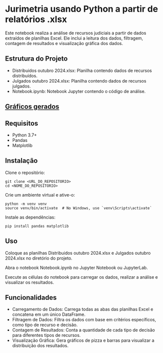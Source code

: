 # Jurimetria usando Python a partir de relatórios .xlsx
Este notebook realiza a análise de recursos judiciais a partir de dados extraídos de planilhas Excel. Ele inclui a leitura dos dados, filtragem, contagem de resultados e visualização gráfica dos dados.

## Estrutura do Projeto
- Distribuidos outubro 2024.xlsx: Planilha contendo dados de recursos distribuídos.
- Julgados outubro 2024.xlsx: Planilha contendo dados de recursos julgados.
- Notebook.ipynb: Notebook Jupyter contendo o código de análise.

##  [Gráficos gerados](./Apresenta%C3%A7%C3%A3o%20-%20Projeto%20An%C3%A1lise%20de%20Dados.pdf)

## Requisitos
- Python 3.7+
- Pandas
- Matplotlib

## Instalação
Clone o repositório:

```shell
git clone <URL_DO_REPOSITORIO>
cd <NOME_DO_REPOSITORIO>
```

Crie um ambiente virtual e ative-o:

```shell
python -m venv venv
source venv/bin/activate  # No Windows, use `venv\Scripts\activate`
```

Instale as dependências:

```shell
pip install pandas matplotlib
```

## Uso
Coloque as planilhas Distribuidos outubro 2024.xlsx e Julgados outubro 2024.xlsx no diretório do projeto.

Abra o notebook Notebook.ipynb no Jupyter Notebook ou JupyterLab.

Execute as células do notebook para carregar os dados, realizar a análise e visualizar os resultados.

## Funcionalidades
- Carregamento de Dados: Carrega todas as abas das planilhas Excel e concatena em um único DataFrame.
- Filtragem de Dados: Filtra os dados com base em critérios específicos, como tipo de recurso e decisão.
- Contagem de Resultados: Conta a quantidade de cada tipo de decisão para diferentes tipos de recursos.
- Visualização Gráfica: Gera gráficos de pizza e barras para visualizar a distribuição dos resultados.
